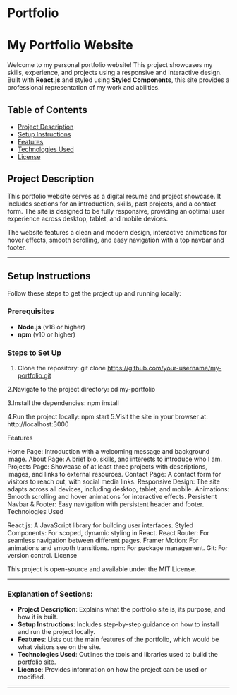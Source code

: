 # Portfolio
# My Portfolio Website

Welcome to my personal portfolio website! This project showcases my skills, experience, and projects using a responsive and interactive design. Built with **React.js** and styled using **Styled Components**, this site provides a professional representation of my work and abilities.

## Table of Contents
- [Project Description](#project-description)
- [Setup Instructions](#setup-instructions)
- [Features](#features)
- [Technologies Used](#technologies-used)
- [License](#license)

## Project Description

This portfolio website serves as a digital resume and project showcase. It includes sections for an introduction, skills, past projects, and a contact form. The site is designed to be fully responsive, providing an optimal user experience across desktop, tablet, and mobile devices.

The website features a clean and modern design, interactive animations for hover effects, smooth scrolling, and easy navigation with a top navbar and footer.

---

## Setup Instructions

Follow these steps to get the project up and running locally:

### Prerequisites

- **Node.js** (v18 or higher)
- **npm** (v10 or higher)

### Steps to Set Up

1. Clone the repository:
   git clone https://github.com/your-username/my-portfolio.git

2.Navigate to the project directory:
cd my-portfolio

3.Install the dependencies:
npm install

4.Run the project locally:
npm start
5.Visit the site in your browser at: http://localhost:3000

Features

Home Page: Introduction with a welcoming message and background image.
About Page: A brief bio, skills, and interests to introduce who I am.
Projects Page: Showcase of at least three projects with descriptions, images, and links to external resources.
Contact Page: A contact form for visitors to reach out, with social media links.
Responsive Design: The site adapts across all devices, including desktop, tablet, and mobile.
Animations: Smooth scrolling and hover animations for interactive effects.
Persistent Navbar & Footer: Easy navigation with persistent header and footer.
Technologies Used

React.js: A JavaScript library for building user interfaces.
Styled Components: For scoped, dynamic styling in React.
React Router: For seamless navigation between different pages.
Framer Motion: For animations and smooth transitions.
npm: For package management.
Git: For version control.
License

This project is open-source and available under the MIT License.


---

### Explanation of Sections:

- **Project Description**: Explains what the portfolio site is, its purpose, and how it is built.
- **Setup Instructions**: Includes step-by-step guidance on how to install and run the project locally.
- **Features**: Lists out the main features of the portfolio, which would be what visitors see on the site.
- **Technologies Used**: Outlines the tools and libraries used to build the portfolio site.
- **License**: Provides information on how the project can be used or modified.

---
